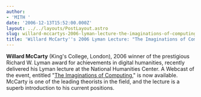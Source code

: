 ```yaml
---
author:
- 'MITH '
date: '2006-12-13T15:52:00.000Z'
layout: ../../layouts/PostLayout.astro
slug: willard-mccartys-2006-lyman-lecture-the-imaginations-of-computing
title: 'Willard McCarty''s 2006 Lyman Lecture: "The Imaginations of Computing"'
---
```


**Willard McCarty** (King's College, London), 2006 winner of the prestigious Richard W. Lyman award for achievements in digital humanities, recently delivered his Lyman lecture at the National Humanities Center. A Webcast of the event, entitled "[The Imaginations of Computing](https://web.archive.org/web/20070505005353/http://www.nhc.rtp.nc.us:80/newsrel2006/prmccartywebcast.htm)," is now available. McCarty is one of the leading theorists in the field, and the lecture is a superb introduction to his current positions.